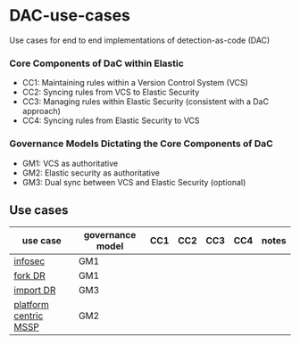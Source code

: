 # DAC-use-cases
Use cases for end to end implementations of detection-as-code (DAC)

### Core Components of DaC within Elastic

* CC1: Maintaining rules within a Version Control System (VCS)
* CC2: Syncing rules from VCS to Elastic Security
* CC3: Managing rules within Elastic Security (consistent with a DaC approach)
* CC4: Syncing rules from Elastic Security to VCS


### Governance Models Dictating the Core Components of DaC

* GM1: VCS as authoritative
* GM2: Elastic security as authoritative
* GM3: Dual sync between VCS and Elastic Security (optional) 

## Use cases

| use case | governance model | CC1 | CC2 | CC3 | CC4 | notes | 
|----------|------------------|-----|-----|-----|-----|-------|
| [infosec](https://github.com/elastic/DAC-use-cases/tree/use-case-infosec)  | GM1 ||||||
| [fork DR](https://github.com/elastic/DAC-use-cases/tree/use-case-fork-dr)  | GM1 |||||||
| [import DR](https://github.com/elastic/DAC-use-cases/tree/use-case-import-dr) | GM3 |||||||
| [platform centric MSSP](https://github.com/elastic/DAC-use-cases/tree/use-case-gm2-mssp) | GM2 |||||||
